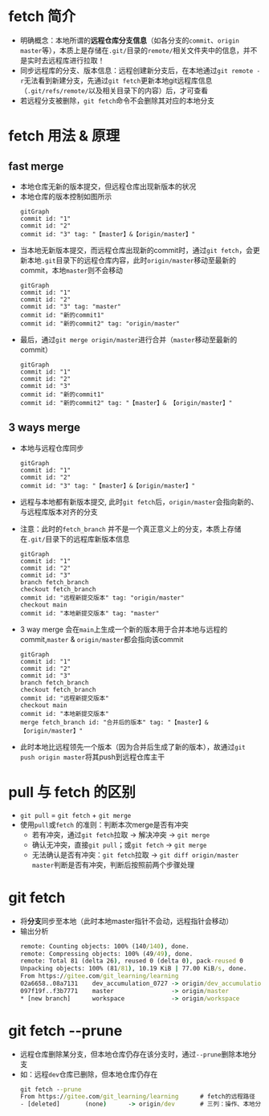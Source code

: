 # fetch 简介
* 明确概念：本地所谓的**远程仓库分支信息**（如各分支的`commit`、`origin master`等），本质上是存储在`.git/`目录的`remote/`相关文件夹中的信息，并不是实时去远程库进行拉取！
* 同步远程库的分支、版本信息：远程创建新分支后，在本地通过`git remote -r`无法看到新建分支，先通过`git fetch`更新本地git远程库信息（`.git/refs/remote/`以及相关目录下的内容）后，才可查看
* 若远程分支被删除，`git fetch`命令不会删除其对应的本地分支


# fetch 用法 & 原理
## fast merge
* 本地仓库无新的版本提交，但远程仓库出现新版本的状况
* 本地仓库的版本控制如图所示
  ```mermaid
  gitGraph
  commit id: "1"
  commit id: "2"
  commit id: "3" tag: "【master】&【origin/master】"
  ```
* 当本地无新版本提交，而远程仓库出现新的commit时，通过`git fetch`，会更新本地`.git`目录下的远程仓库内容，此时`origin/master`移动至最新的commit，本地`master`则不会移动
  ```mermaid
  gitGraph
  commit id: "1"
  commit id: "2"
  commit id: "3" tag: "master"
  commit id: "新的commit1"
  commit id: "新的commit2" tag: "origin/master"
  ```
* 最后，通过`git merge origin/master`进行合并（`master`移动至最新的commit）
  ```mermaid
  gitGraph
  commit id: "1"
  commit id: "2"
  commit id: "3"
  commit id: "新的commit1"
  commit id: "新的commit2" tag: "【master】& 【origin/master】"
  ```

## 3 ways merge
* 本地与远程仓库同步
  ```mermaid
  gitGraph
  commit id: "1"
  commit id: "2"
  commit id: "3" tag: "【master】&【origin/master】"
  ```

* 远程与本地都有新版本提交, 此时`git fetch`后，`origin/master`会指向新的、与远程库版本对齐的分支 
* 注意：此时的`fetch_branch` 并不是一个真正意义上的分支，本质上存储在`.git/`目录下的远程库新版本信息
  ```mermaid
  gitGraph
  commit id: "1"
  commit id: "2"
  commit id: "3"
  branch fetch_branch
  checkout fetch_branch
  commit id: "远程新提交版本" tag: "origin/master"
  checkout main
  commit id: "本地新提交版本" tag: "master"
  ```
* 3 way merge 会在`main`上生成一个新的版本用于合并本地与远程的commit,`master` & `origin/master`都会指向该commit
  ```mermaid
  gitGraph
  commit id: "1"
  commit id: "2"
  commit id: "3"
  branch fetch_branch
  checkout fetch_branch
  commit id: "远程新提交版本"
  checkout main
  commit id: "本地新提交版本"
  merge fetch_branch id: "合并后的版本" tag: "【master】&【origin/master】"
  ```
* 此时本地比远程领先一个版本（因为合并后生成了新的版本），故通过`git push origin master`将其push到远程仓库主干

# pull 与 fetch 的区别
* `git pull` = `git fetch` + `git merge`
* 使用`pull`或`fetch` 的准则：判断本次merge是否有冲突
  * 若有冲突，通过`git fetch`拉取 -> 解决冲突 -> `git merge`
  * 确认无冲突，直接`git pull`；或`git fetch` -> `git merge`
  * 无法确认是否有冲突：`git fetch`拉取 -> `git diff origin/master master`判断是否有冲突，判断后按照前两个步骤处理

# git fetch
* 将**分支**同步至本地（此时本地master指针不会动，远程指针会移动）
* 输出分析
    ```cmd
    remote: Counting objects: 100% (140/140), done.
    remote: Compressing objects: 100% (49/49), done.
    remote: Total 81 (delta 26), reused 0 (delta 0), pack-reused 0
    Unpacking objects: 100% (81/81), 10.19 KiB | 77.00 KiB/s, done.
    From https://gitee.com/git_learning/learning
    02a6658..08a7131    dev_accumulation_0727 -> origin/dev_accumulation_0727  # 三列：commit id、本地分支名称、远程分支名称
    097f19f..f3b7771    master                -> origin/master
    * [new branch]      workspace             -> origin/workspace              # 远程新建的分支，而本地没有，本次fetch同步过来
    ```

# git fetch --prune
* 远程仓库删除某分支，但本地仓库仍存在该分支时，通过`--prune`删除本地分支
* 如：远程`dev`仓库已删除，但本地仓库仍存在
  ```cmd
  git fetch --prune
  From https://gitee.com/git_learning/learning      # fetch的远程路径
  - [deleted]       (none)      -> origin/dev       # 三列：操作、本地分支（）、远程分支
  ```